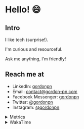 # Hello! 😄

## Intro

I like tech (surprise!).

I'm curious and resourceful.

Ask me anything, I'm friendly!

## Reach me at

- LinkedIn: [gordonpn](https://www.linkedin.com/in/gordonpn/)
- Email: [contact@gordon-pn.com](mailto:contact@gordon-pn.com)
- Facebook Messenger: [gordonpn](https://www.messenger.com/t/Gordonpn)
- Twitter: [@gordonpn](https://twitter.com/Gordonpn)
- Instagram: [@gordonpn](https://www.instagram.com/gordonpn/)

<details>
  <summary>Metrics</summary>

  <img align="center" src="https://github.com/gordonpn/gordonpn/blob/master/github-metrics.svg" alt="GitHub Metrics">

</details>

<details>
  <summary>WakaTime</summary>

  <!--START_SECTION:waka-->
**I'm an Early 🐤** 

```text
🌞 Morning                2689 commits        ████░░░░░░░░░░░░░░░░░░░░░   17.91 % 
🌆 Daytime                5944 commits        ██████████░░░░░░░░░░░░░░░   39.59 % 
🌃 Evening                6186 commits        ██████████░░░░░░░░░░░░░░░   41.21 % 
🌙 Night                  193 commits         ░░░░░░░░░░░░░░░░░░░░░░░░░   01.29 % 
```
📅 **I'm Most Productive on Sunday** 

```text
Monday                   2195 commits        ████░░░░░░░░░░░░░░░░░░░░░   14.62 % 
Tuesday                  2174 commits        ████░░░░░░░░░░░░░░░░░░░░░   14.48 % 
Wednesday                2330 commits        ████░░░░░░░░░░░░░░░░░░░░░   15.52 % 
Thursday                 2267 commits        ████░░░░░░░░░░░░░░░░░░░░░   15.10 % 
Friday                   1435 commits        ██░░░░░░░░░░░░░░░░░░░░░░░   09.56 % 
Saturday                 1922 commits        ███░░░░░░░░░░░░░░░░░░░░░░   12.80 % 
Sunday                   2689 commits        ████░░░░░░░░░░░░░░░░░░░░░   17.91 % 
```


📊 **This Week I Spent My Time On** 

```text
💬 Programming Languages: 
Java                     5 hrs 26 mins       ████████████████████░░░░░   78.90 % 
GDScript3                23 mins             █░░░░░░░░░░░░░░░░░░░░░░░░   05.74 % 
Markdown                 22 mins             █░░░░░░░░░░░░░░░░░░░░░░░░   05.43 % 
GitIgnore file           12 mins             █░░░░░░░░░░░░░░░░░░░░░░░░   03.04 % 
XML                      9 mins              █░░░░░░░░░░░░░░░░░░░░░░░░   02.22 % 

🔥 Editors: 
IntelliJ                 6 hrs 54 mins       █████████████████████████   100.00 % 
```


 Last Updated on 06/10/2023 10:24:09 UTC
<!--END_SECTION:waka-->
</details>
